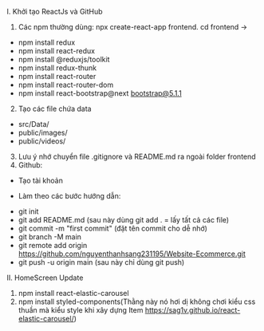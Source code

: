 I. Khởi tạo ReactJs và GitHub
1) Các npm thường dùng: npx create-react-app frontend. cd frontend ->
- npm install redux
- npm install react-redux
- npm install @reduxjs/toolkit
- npm install redux-thunk
- npm install react-router
- npm install react-router-dom
- npm install react-bootstrap@next bootstrap@5.1.1
2) Tạo các file chứa data
- src/Data/
- public/images/
- public/videos/
3) Lưu ý nhớ chuyển file .gitignore và README.md ra ngoài folder frontend
4) Github:
- Tạo tài khoản
+ Làm theo các bước hướng dẫn:
- git init
- git add README.md (sau này dùng git add . = lấy tất cả các file)
- git commit -m "first commit" (đặt tên commit cho dễ nhớ)
- git branch -M main
- git remote add origin https://github.com/nguyenthanhsang231195/Website-Ecommerce.git
- git push -u origin main (sau này chỉ dùng git push)

II. HomeScreen Update
1) npm install react-elastic-carousel
2) npm install styled-components(Thằng này nó hơi dị không chơi kiểu css thuần mà kiểu style khi xây dựng Item https://sag1v.github.io/react-elastic-carousel/)